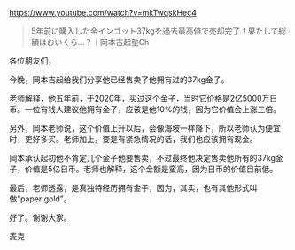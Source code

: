 https://www.youtube.com/watch?v=mkTwqskHec4

> 5年前に購入した金インゴット37kgを過去最高値で売却完了！果たして総額はおいくら…？｜岡本吉起塾Ch

各位朋友们，

今晚，岡本吉起给我们分享他已经售卖了他拥有过的37kg金子。

老师解释，他五年前，于2020年，买过这个金子，当时它价格是2亿5000万日币。一位有钱人建议他拥有金子，应该是他10%的钱，因为它价值会上涨三倍。

另外，岡本老师说，这个价值上升以后，会像海坡一样降下，所以老师认为便宜时，更好多买。老师加上，要是有紧急情况的话，我们也应该拥有现金。

岡本承认起初他不肯定几个金子他要售卖，不过最终他决定售卖他所有的37kg金子，价值是5亿日币。老师也解释，这个金额是蛮高，因为日币的价值目前低。

最后，老师透露，是真独特经历拥有金子，因为，其实，也有其他形式叫做“paper gold”。

好了。谢谢大家。

麦克
